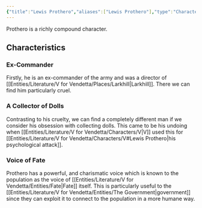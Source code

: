 ```yaml
---
{"title":"Lewis Prothero","aliases":["Lewis Prothero"],"type":"Character","tags":["VforVendetta"],"created":"2023-10-26T12:16:52+06:00","updated":"2023-10-28T23:21:24+06:00","dg-publish":true,"dg-note-icon":2,"permalink":"/entities/literature/v-for-vendetta/characters/lewis-prothero/","dgPassFrontmatter":true,"noteIcon":2}
---
```


Prothero is a richly compound character.

## Characteristics
### Ex-Commander
Firstly, he is an ex-commander of the army and was a director of [[Entities/Literature/V for Vendetta/Places/Larkhill\|Larkhill]]. There we can find him particularly cruel.

### A Collector of Dolls
Contrasting to his cruelty, we can find a completely different man if we consider his obsession with collecting dolls. This came to be his undoing when [[Entities/Literature/V for Vendetta/Characters/V\|V]] used this for [[Entities/Literature/V for Vendetta/Characters/V#Lewis Prothero\|his psychological attack]].

### Voice of Fate
Prothero has a powerful, and charismatic voice which is known to the population as the voice of [[Entities/Literature/V for Vendetta/Entities/Fate\|Fate]] itself. This is particularly useful to the [[Entities/Literature/V for Vendetta/Entities/The Government\|government]] since they can exploit it to connect to the population in a more humane way.
